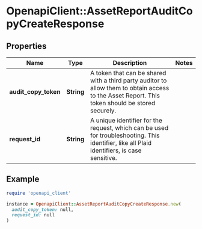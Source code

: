 # OpenapiClient::AssetReportAuditCopyCreateResponse

## Properties

| Name | Type | Description | Notes |
| ---- | ---- | ----------- | ----- |
| **audit_copy_token** | **String** | A token that can be shared with a third party auditor to allow them to obtain access to the Asset Report. This token should be stored securely. |  |
| **request_id** | **String** | A unique identifier for the request, which can be used for troubleshooting. This identifier, like all Plaid identifiers, is case sensitive. |  |

## Example

```ruby
require 'openapi_client'

instance = OpenapiClient::AssetReportAuditCopyCreateResponse.new(
  audit_copy_token: null,
  request_id: null
)
```

